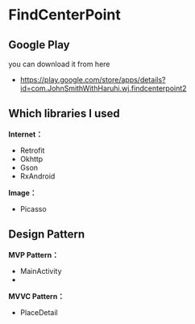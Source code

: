 # FindCenterPoint

## Google Play

you can download it from here
- https://play.google.com/store/apps/details?id=com.JohnSmithWithHaruhi.wj.findcenterpoint2

## Which libraries I used

**Internet：**
- Retrofit
- Okhttp
- Gson
- RxAndroid

**Image：**
- Picasso

## Design Pattern

**MVP Pattern：**
- MainActivity
- 
**MVVC Pattern：**
- PlaceDetail
